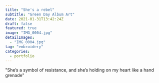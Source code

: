 ```yaml
---
title: "She's a rebel"
subtitle: "Green Day Album Art"
date: 2021-01-31T13:42:24Z
draft: false
featured: true
image: "IMG_0004.jpg"
detailImages:
  - "IMG_0004.jpg"
tag: "embroidery"
categories:
  - portfolio
---
```


"She’s a symbol of resistance, and she’s holding on my heart like a hand grenade"